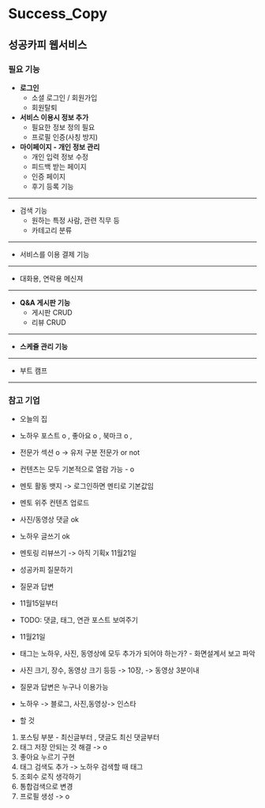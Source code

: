 # Success_Copy

## 성공카피 웹서비스

### 필요 기능

- **로그인**
  - 소셜 로그인 / 회원가입
  - 회원탈퇴
- **서비스 이용시 정보 추가**
  - 필요한 정보 정의 필요
  - 프로필 인증(사칭 방지)
- **마이페이지 - 개인 정보 관리**
  - 개인 입력 정보 수정
  - 피드백 받는 페이지
  - 인증 페이지
  - 후기 등록 기능

---

- 검색 기능
  - 원하는 특정 사람, 관련 직무 등
  - 카테고리 분류

---

- 서비스를 이용 결제 기능

---

- 대화용, 연락용 메신져

---

- **Q&A 게시판 기능**
  - 게시판 CRUD
  - 리뷰 CRUD

---

- **스케쥴 관리 기능**

---

- 부트 캠프

---

### 참고 기업

- 오늘의 집

- 노하우 포스트 o , 좋아요 o , 북마크 o ,
- 전문가 섹션 o -> 유저 구분 전문가 or not

- 컨텐츠는 모두 기본적으로 열람 가능 - o
- 멘토 활동 뱃지 -> 로그인하면 멘티로 기본값임
- 멘토 위주 컨텐츠 업로드

- 사진/동영상 댓글 ok
- 노하우 글쓰기 ok
- 멘토링 리뷰쓰기 -> 아직 기획x 11월21일
- 성공카피 질문하기
- 질문과 답변

- 11월15일부터
- TODO: 댓글, 태그, 연관 포스트 보여주기

- 11월21일
- 태그는 노하우, 사진, 동영상에 모두 추가가 되어야 하는가? - 화면설계서 보고 파악
- 사진 크기, 장수, 동영상 크기 등등 -> 10장, -> 동영상 3분이내
- 질문과 답변은 누구나 이용가능
- 노하우 -> 블로그, 사진,동영상-> 인스타

- 할 것

1. 포스팅 부분 - 최신글부터 , 댓글도 최신 댓글부터
2. 태그 저장 안되는 것 해결 -> o
3. 좋아요 누르기 구현
4. 태그 검색도 추가 -> 노하우 검색할 때 태그
5. 조회수 로직 생각하기
6. 통합검색으로 변경
7. 프로필 생성 -> o
